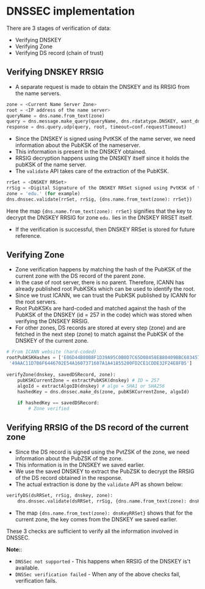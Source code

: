 # DNSSEC implementation
There are 3 stages of verification of data:
* Verifying DNSKEY
* Verifying Zone
* Verifying DS record (chain of trust)

## Verifying DNSKEY RRSIG
* A separate request is made to obtain the DNSKEY and its RRSIG from the name servers.
```python
zone = <Current Name Server Zone>
root = <IP address of the name server>
queryName = dns.name.from_text(zone)  
query = dns.message.make_query(queryName, dns.rdatatype.DNSKEY, want_dnssec=True) 
response = dns.query.udp(query, root, timeout=conf.requestTimeout)
```
* Since the DNSKEY is signed using PvtKSK of the name server, we need information about the PubKSK of the nameserver.
* This information is present in the DNSKEY obtained.
* RRSIG decryption happens using the DNSKEY itself since it holds the pubKSK of the name server.
* The `validate` API takes care of the extraction of the PubKSK.
```python
rrSet = <DNSKEY RRSet>
rrSig = <Digital Signature of the DNSKEY RRSet signed using PvtKSK of the name server>
zone = 'edu.' (for example)
dns.dnssec.validate(rrSet, rrSig, {dns.name.from_text(zone): rrSet})
```

Here the map `{dns.name.from_text(zone): rrSet}` signifies that the key to decrypt the DNSKEY RRSIG for zone `edu.` lies in the DNSKEY RRSET itself.
* If the verification is successful, then DNSKEY RRSet is stored for future reference.

## Verifying Zone
* Zone verification happens by matching the hash of the PubKSK of the current zone with the DS record of the parent zone.
* In the case of root server, there is no parent. Therefore, ICANN has already published root PubKSKs which can be used to identify the root.
* Since we trust ICANN, we can trust the PubKSK published by ICANN for the root servers.
* Root PubKSKs are hard-coded and matched against the hash of the PubKSK of the DNSKEY (id = 257 in the code) which was stored when verifying the DNSKEY RRSIG.
* For other zones, DS records are stored at every step (zone) and are fetched in the next step (zone) to match against the PubKSK of the DNSKEY of the current zone.
```python
# From ICANN website (hard-coded)
rootPubKSKHashes = ['E06D44B80B8F1D39A95C0B0D7C65D08458E880409BBC683457104237C7F8EC8D',  
 '49AAC11D7B6F6446702E54A1607371607A1A41855200FD2CE1CDDE32F24E8FB5']
 
verifyZone(dnskey, savedDSRecord, zone):
	pubKSKCurrentZone = extractPubKSK(dnskey) # ID = 257
	algoId = extractAlgoID(dnskey) # algo = SHA1 or SHA256
	hashedKey = dns.dnssec.make_ds(zone, pubKSKCurrentZone, algoId)
	
	if hashedKey == savedDSRecord:
		# Zone verified
```

## Verifying RRSIG of the DS record of the current zone
* Since the DS record is signed using the PvtZSK of the zone, we need information about the PubZSK of the zone.
* This information is in the DNSKEY we saved earlier.
* We use the saved DNSKEY to extract the PubZSK to decrypt the RRSIG of the DS record obtained in the response.
* The actual extraction is done by the `validate` API as shown below:
```python
verifyDS(dsRRSet, rrSig, dnskey, zone):
	dns.dnssec.validate(dsRRSet, rrSig, {dns.name.from_text(zone): dnsKeyRRSet})
```
* The map `{dns.name.from_text(zone): dnsKeyRRSet}` shows that for the current zone, the key comes from the DNSKEY we saved earlier.

These 3 checks are sufficient to verify all the information involved in DNSSEC.

**Note:**:
* `DNSSec not supported` - This happens when RRSIG of the DNSKEY is't available.
* `DNSSec verification failed` - When any of the above checks fail, verification fails.

